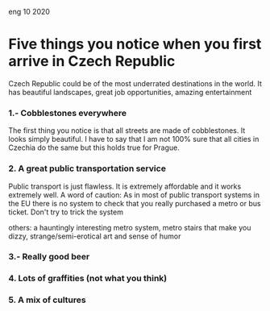 <permalink>eng</permalink>
<month>10</month>
<year>2020</year>

# Five things you notice when you first arrive in Czech Republic

Czech Republic could be of the most underrated destinations in the world. It has beautiful landscapes, great job opportunities, amazing entertainment 

### 1.- Cobblestones everywhere

The first thing you notice is that all streets are made of cobblestones. It looks simply beautiful. I have to say that I am not 100% sure that all cities in Czechia do the same but this holds true for Prague.

### 2. A great public transportation service

Public transport is just flawless. It is extremely affordable and it works extremely well. A word of caution: As in most of public transport systems in the EU there is no system to check that you really purchased a metro or bus ticket. Don't try to trick the system

others: a hauntingly interesting metro system, metro stairs that make you dizzy, strange/semi-erotical art and sense of humor

### 3.- Really good beer



### 4. Lots of graffities (not what you think)



### 5. A mix of cultures







